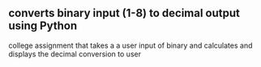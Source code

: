 ## converts binary input (1-8) to decimal output using Python
college assignment that takes a a user input of binary and calculates and displays the decimal conversion to user 